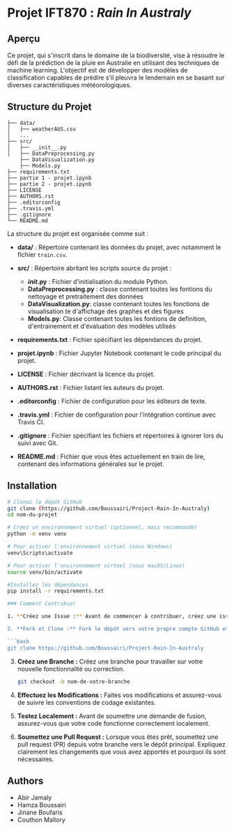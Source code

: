 # Projet IFT870 : *Rain In Australy*

## Aperçu

Ce projet, qui s'inscrit dans le domaine de la biodiversité, vise à résoudre le défi de la prédiction de la pluie en Australie en utilisant des techniques de machine learning. L'objectif est de développer des modèles de classification capables de prédire s'il pleuvra le lendemain en se basant sur diverses caractéristiques météorologiques.

## Structure du Projet

    ├── data/
    │   ├── weatherAUS.csv
    │   ... 
    ├── src/
    │   ├── __init__.py
    │   ├── DataPreprocessing.py
        ├── DataVisualization.py
        ├── Models.py
    ├── requirements.txt
    ├── partie 1 - projet.ipynb
    ├── partie 2 - projet.ipynb
    ├── LICENSE
    ├── AUTHORS.rst
    ├── .editorconfig
    ├── .travis.yml
    ├── .gitignore
    └── README.md

La structure du projet est organisée comme suit :

- **data/** : Répertoire contenant les données du projet, avec notamment le fichier `train.csv`.

- **src/** : Répertoire abritant les scripts source du projet :
  - **_init_.py** : Fichier d'initialisation du module Python.
  - **DataPreprocessing.py** : classe contenant toutes les fontions du nettoyage et pretraitement des données
  - **DataVisualization.py**: classe contenant toutes les fonctions de visualisation te d'affichage des graphes et des figures
  - **Models.py**: Classe contenant toutes les fontions de definition, d'entrainement et d'évaluation des modèles utilisés 

- **requirements.txt** : Fichier spécifiant les dépendances du projet.

- **projet.ipynb** : Fichier Jupyter Notebook contenant le code principal du projet.

- **LICENSE** : Fichier décrivant la licence du projet.

- **AUTHORS.rst** : Fichier listant les auteurs du projet.

- **.editorconfig** : Fichier de configuration pour les éditeurs de texte.

- **.travis.yml** : Fichier de configuration pour l'intégration continue avec Travis CI.

- **.gitignore** : Fichier spécifiant les fichiers et répertoires à ignorer lors du suivi avec Git.

- **README.md** : Fichier que vous êtes actuellement en train de lire, contenant des informations générales sur le projet.

## Installation

   ```bash
   # Clonez le dépôt GitHub
   git clone (https://github.com/Boussairi/Project-Rain-In-Australy)
   cd nom-du-projet
   
   # Créez un environnement virtuel (optionnel, mais recommandé)
   python -m venv venv

   # Pour activer l'environnement virtuel (sous Windows) 
   venv\Scripts\activate

   # Pour activer l'environnement virtuel (sous macOS/Linux)
   source venv/bin/activate

   #Installez les dépendances
   pip install -r requirements.txt

### Comment Contribuer

1. **Créez une Issue :** Avant de commencer à contribuer, créez une issue pour discuter des modifications que vous envisagez. Cela permet d'obtenir des commentaires et d'éviter tout chevauchement avec d'autres contributeurs.

2. **Fork et Clone :** Fork le dépôt vers votre propre compte GitHub et clonez-le sur votre machine locale.

   ```bash
   git clone https://github.com/Boussairi/Project-Rain-In-Australy 
   ```

3. **Créez une Branche :** Créez une branche pour travailler sur votre nouvelle fonctionnalité ou correction.

   ```bash
   git checkout -b nom-de-votre-branche
   ```

4. **Effectuez les Modifications :** Faites vos modifications et assurez-vous de suivre les conventions de codage existantes.

5. **Testez Localement :** Avant de soumettre une demande de fusion, assurez-vous que votre code fonctionne correctement localement.

6. **Soumettez une Pull Request :** Lorsque vous êtes prêt, soumettez une pull request (PR) depuis votre branche vers le dépôt principal. Expliquez clairement les changements que vous avez apportés et pourquoi ils sont nécessaires.



Authors
--------

- Abir Jamaly
- Hamza Boussairi
- Jinane Boufaris
- Couthon Mallory
